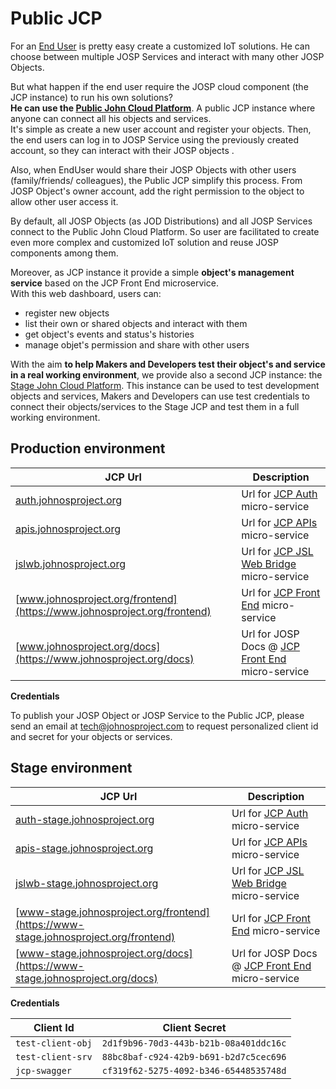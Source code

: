 # Public JCP

For an [End User](/repo_josp.com_docs/actors/end_users.md) is pretty easy create a
customized IoT solutions. He can choose between multiple JOSP Services and
interact with many other JOSP Objects.

But what happen if the end user require the JOSP cloud component (the JCP
instance) to run his own solutions?<br/>
**He can use the [Public John Cloud Platform](https://www.johnosproject.org/frontend)**.
A public JCP instance where anyone can connect all his objects and services.<br/>
It's simple as create a new user account and register your objects. Then, the end
users can log in to JOSP Service using the previously created account, so they can
interact with their JOSP objects .

Also, when EndUser would share their JOSP Objects with other users (family/friends/
colleagues), the Public JCP simplify this process. From JOSP Object's owner account,
add the right permission to the object to allow other user access it.

By default, all JOSP Objects (as JOD Distributions) and all JOSP Services connect
to the Public John Cloud Platform. So user are facilitated to create even more
complex and customized IoT solution and reuse JOSP components among them.

Moreover, as JCP instance it provide a simple **object's management service**
based on the JCP Front End microservice.<br/>
With this web dashboard, users can:
* register new objects
* list their own or shared objects and interact with them
* get object's events and status's histories
* manage objet's permission and share with other users

With the aim **to help Makers and Developers test their object's and service in
a real working environment**, we provide also a second JCP instance: the
[Stage John Cloud Platform](https://www-stage.johnosproject.org/frontend).
This instance can be used to test development objects and services, Makers and
Developers can use test credentials to connect their objects/services to the
Stage JCP and test them in a full working environment.

## Production environment

| JCP Url                                                                             | Description                                                          |
|-------------------------------------------------------------------------------------|----------------------------------------------------------------------|
| [auth.johnosproject.org](https://auth.johnosproject.org/auth/admin/master/console/) | Url for [JCP Auth](docker/auth/README.md) micro-service              |
| [apis.johnosproject.org](https://apis.johnosproject.org/swagger-ui.html)            | Url for [JCP APIs](core/apis/README.md) micro-service                |
| [jslwb.johnosproject.org](https://jslwb.johnosproject.org/swagger-ui.html)          | Url for [JCP JSL Web Bridge](core/jslwb/README.md) micro-service     |
| [www.johnosproject.org/frontend](https://www.johnosproject.org/frontend)            | Url for [JCP Front End](core/fe/README.md) micro-service             |
| [www.johnosproject.org/docs](https://www.johnosproject.org/docs)                    | Url for JOSP Docs @ [JCP Front End](core/fe/README.md) micro-service |

**Credentials**

To publish your JOSP Object or JOSP Service to the Public JCP, please send an
email at [tech@johnosproject.com](mailto:tech@johnosproject.com) to request
personalized client id and secret for your objects or services.

## Stage environment

| JCP Url                                                                                         | Description                                                          |
|-------------------------------------------------------------------------------------------------|----------------------------------------------------------------------|
| [auth-stage.johnosproject.org](https://auth-stage.johnosproject.org/auth/admin/master/console/) | Url for [JCP Auth](docker/auth/README.md) micro-service              |
| [apis-stage.johnosproject.org](https://apis-stage.johnosproject.org/swagger-ui.html)            | Url for [JCP APIs](core/apis/README.md) micro-service                |
| [jslwb-stage.johnosproject.org](https://jslwb-stage.johnosproject.org/swagger-ui.html)          | Url for [JCP JSL Web Bridge](core/jslwb/README.md) micro-service     |
| [www-stage.johnosproject.org/frontend](https://www-stage.johnosproject.org/frontend)            | Url for [JCP Front End](core/fe/README.md) micro-service             |
| [www-stage.johnosproject.org/docs](https://www-stage.johnosproject.org/docs)                    | Url for JOSP Docs @ [JCP Front End](core/fe/README.md) micro-service |

**Credentials**

| Client Id             | Client Secret                              |
|-----------------------|--------------------------------------------|
| ```test-client-obj``` | ```2d1f9b96-70d3-443b-b21b-08a401ddc16c``` |
| ```test-client-srv``` | ```88bc8baf-c924-42b9-b691-b2d7c5cec696``` |
| ```jcp-swagger```     | ```cf319f62-5275-4092-b346-65448535748d``` |
